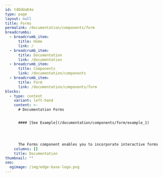```yaml
---
id: t4DdUaK4o
type: page
layout: null
title: Forms
permalink: /documentation/components/form
breadcrumbs:
  - breadcrumb_item:
      title: Home
      link: /
  - breadcrumb_item:
      title: Documentation
      link: /documentation
  - breadcrumb_item:
      title: Components
      link: /documentation/components
  - breadcrumb_item:
      title: Form
      link: /documentation/components/form
blocks:
  - type: content
    variant: left-hand
    content: >-
      # Documentation Forms 


      #### [See Example](/documentation/components/form/example_1)




      The Forms component enables you to incorporate interactive forms into your website. Forms are crucial for collecting user data, such as contact information, feedback, or inquiries. Edge Base offers options for integrating forms seamlessly within different components, such as the Hero component.
    columns: []
    title: Documentation
thumbnail: ""
seo:
  ogimage: /img/edge-base-logo.png
---
```

